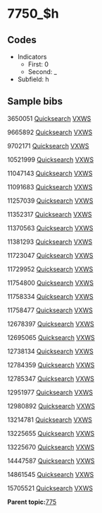 # 7750\_$h

## Codes

-   Indicators
    -   First: 0
    -   Second: \_
-   Subfield: h

## Sample bibs

3650051 [Quicksearch](https://search.library.yale.edu/catalog/3650051) [VXWS](http://prodorbis.library.yale.edu:7014/vxws/GetHoldingsService?bibId=3650051)

9665892 [Quicksearch](https://search.library.yale.edu/catalog/9665892) [VXWS](http://prodorbis.library.yale.edu:7014/vxws/GetHoldingsService?bibId=9665892)

9702171 [Quicksearch](https://search.library.yale.edu/catalog/9702171) [VXWS](http://prodorbis.library.yale.edu:7014/vxws/GetHoldingsService?bibId=9702171)

10521999 [Quicksearch](https://search.library.yale.edu/catalog/10521999) [VXWS](http://prodorbis.library.yale.edu:7014/vxws/GetHoldingsService?bibId=10521999)

11047143 [Quicksearch](https://search.library.yale.edu/catalog/11047143) [VXWS](http://prodorbis.library.yale.edu:7014/vxws/GetHoldingsService?bibId=11047143)

11091683 [Quicksearch](https://search.library.yale.edu/catalog/11091683) [VXWS](http://prodorbis.library.yale.edu:7014/vxws/GetHoldingsService?bibId=11091683)

11257039 [Quicksearch](https://search.library.yale.edu/catalog/11257039) [VXWS](http://prodorbis.library.yale.edu:7014/vxws/GetHoldingsService?bibId=11257039)

11352317 [Quicksearch](https://search.library.yale.edu/catalog/11352317) [VXWS](http://prodorbis.library.yale.edu:7014/vxws/GetHoldingsService?bibId=11352317)

11370563 [Quicksearch](https://search.library.yale.edu/catalog/11370563) [VXWS](http://prodorbis.library.yale.edu:7014/vxws/GetHoldingsService?bibId=11370563)

11381293 [Quicksearch](https://search.library.yale.edu/catalog/11381293) [VXWS](http://prodorbis.library.yale.edu:7014/vxws/GetHoldingsService?bibId=11381293)

11723047 [Quicksearch](https://search.library.yale.edu/catalog/11723047) [VXWS](http://prodorbis.library.yale.edu:7014/vxws/GetHoldingsService?bibId=11723047)

11729952 [Quicksearch](https://search.library.yale.edu/catalog/11729952) [VXWS](http://prodorbis.library.yale.edu:7014/vxws/GetHoldingsService?bibId=11729952)

11754800 [Quicksearch](https://search.library.yale.edu/catalog/11754800) [VXWS](http://prodorbis.library.yale.edu:7014/vxws/GetHoldingsService?bibId=11754800)

11758334 [Quicksearch](https://search.library.yale.edu/catalog/11758334) [VXWS](http://prodorbis.library.yale.edu:7014/vxws/GetHoldingsService?bibId=11758334)

11758477 [Quicksearch](https://search.library.yale.edu/catalog/11758477) [VXWS](http://prodorbis.library.yale.edu:7014/vxws/GetHoldingsService?bibId=11758477)

12678397 [Quicksearch](https://search.library.yale.edu/catalog/12678397) [VXWS](http://prodorbis.library.yale.edu:7014/vxws/GetHoldingsService?bibId=12678397)

12695065 [Quicksearch](https://search.library.yale.edu/catalog/12695065) [VXWS](http://prodorbis.library.yale.edu:7014/vxws/GetHoldingsService?bibId=12695065)

12738134 [Quicksearch](https://search.library.yale.edu/catalog/12738134) [VXWS](http://prodorbis.library.yale.edu:7014/vxws/GetHoldingsService?bibId=12738134)

12784359 [Quicksearch](https://search.library.yale.edu/catalog/12784359) [VXWS](http://prodorbis.library.yale.edu:7014/vxws/GetHoldingsService?bibId=12784359)

12785347 [Quicksearch](https://search.library.yale.edu/catalog/12785347) [VXWS](http://prodorbis.library.yale.edu:7014/vxws/GetHoldingsService?bibId=12785347)

12951977 [Quicksearch](https://search.library.yale.edu/catalog/12951977) [VXWS](http://prodorbis.library.yale.edu:7014/vxws/GetHoldingsService?bibId=12951977)

12980892 [Quicksearch](https://search.library.yale.edu/catalog/12980892) [VXWS](http://prodorbis.library.yale.edu:7014/vxws/GetHoldingsService?bibId=12980892)

13214781 [Quicksearch](https://search.library.yale.edu/catalog/13214781) [VXWS](http://prodorbis.library.yale.edu:7014/vxws/GetHoldingsService?bibId=13214781)

13225655 [Quicksearch](https://search.library.yale.edu/catalog/13225655) [VXWS](http://prodorbis.library.yale.edu:7014/vxws/GetHoldingsService?bibId=13225655)

13225670 [Quicksearch](https://search.library.yale.edu/catalog/13225670) [VXWS](http://prodorbis.library.yale.edu:7014/vxws/GetHoldingsService?bibId=13225670)

14447587 [Quicksearch](https://search.library.yale.edu/catalog/14447587) [VXWS](http://prodorbis.library.yale.edu:7014/vxws/GetHoldingsService?bibId=14447587)

14861545 [Quicksearch](https://search.library.yale.edu/catalog/14861545) [VXWS](http://prodorbis.library.yale.edu:7014/vxws/GetHoldingsService?bibId=14861545)

15705521 [Quicksearch](https://search.library.yale.edu/catalog/15705521) [VXWS](http://prodorbis.library.yale.edu:7014/vxws/GetHoldingsService?bibId=15705521)

**Parent topic:**[775](../../tags/775/775.md)

